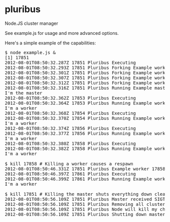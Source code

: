 pluribus
========

Node.JS cluster manager

See example.js for usage and more advanced options.

Here's a simple example of the capabilities:

<pre>$ node example.js &
[1] 17851
2012-08-01T08:50:32.287Z 17851 Pluribus Executing
2012-08-01T08:50:32.293Z 17851 Pluribus Forking Example worker
2012-08-01T08:50:32.301Z 17851 Pluribus Forking Example worker
2012-08-01T08:50:32.307Z 17851 Pluribus Forking Example worker
2012-08-01T08:50:32.312Z 17851 Pluribus Forking Example worker
2012-08-01T08:50:32.316Z 17851 Pluribus Running Example master
I'm the master
2012-08-01T08:50:32.362Z 17853 Pluribus Executing
2012-08-01T08:50:32.364Z 17853 Pluribus Running Example worker
I'm a worker
2012-08-01T08:50:32.368Z 17854 Pluribus Executing
2012-08-01T08:50:32.370Z 17854 Pluribus Running Example worker
I'm a worker
2012-08-01T08:50:32.374Z 17856 Pluribus Executing
2012-08-01T08:50:32.377Z 17856 Pluribus Running Example worker
I'm a worker
2012-08-01T08:50:32.380Z 17858 Pluribus Executing
2012-08-01T08:50:32.382Z 17858 Pluribus Running Example worker
I'm a worker

$ kill 17858 # Killing a worker causes a respawn
2012-08-01T08:50:46.331Z 17851 Pluribus Example worker 17858 died. Respawning
2012-08-01T08:50:46.397Z 17861 Pluribus Executing
2012-08-01T08:50:46.399Z 17861 Pluribus Running Example worker
I'm a worker

$ kill 17851 # Killing the master shuts everything down cleanly
2012-08-01T08:50:56.109Z 17851 Pluribus Master received SIGTERM.
2012-08-01T08:50:56.109Z 17851 Pluribus Removing all cluster listeners.
2012-08-01T08:50:56.109Z 17851 Pluribus Node will kill my children
2012-08-01T08:50:56.109Z 17851 Pluribus Shutting down master Example process.</pre>














